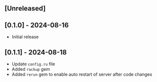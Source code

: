 ## [Unreleased]

## [0.1.0] - 2024-08-16

- Initial release

## [0.1.1] - 2024-08-18

- Update `config.ru` file
- Added `rackup` gem
- Added `rerun` gem to enable auto restart of server after code changes